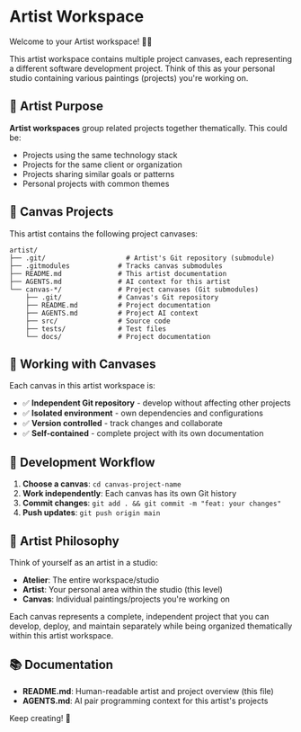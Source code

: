 # Artist Workspace

Welcome to your Artist workspace! 👨‍🎨

This artist workspace contains multiple project canvases, each representing a different software development project. Think of this as your personal studio containing various paintings (projects) you're working on.

## 🎯 Artist Purpose

**Artist workspaces** group related projects together thematically. This could be:
- Projects using the same technology stack
- Projects for the same client or organization
- Projects sharing similar goals or patterns
- Personal projects with common themes

## 📁 Canvas Projects

This artist contains the following project canvases:
```
artist/
├── .git/                    # Artist's Git repository (submodule)
├── .gitmodules            # Tracks canvas submodules
├── README.md              # This artist documentation
├── AGENTS.md              # AI context for this artist
└── canvas-*/              # Project canvases (Git submodules)
    ├── .git/              # Canvas's Git repository
    ├── README.md          # Project documentation
    ├── AGENTS.md          # Project AI context
    ├── src/               # Source code
    ├── tests/             # Test files
    └── docs/              # Project documentation
```

## 🚀 Working with Canvases

Each canvas in this artist workspace is:
- ✅ **Independent Git repository** - develop without affecting other projects
- ✅ **Isolated environment** - own dependencies and configurations
- ✅ **Version controlled** - track changes and collaborate
- ✅ **Self-contained** - complete project with its own documentation

## 🔄 Development Workflow

1. **Choose a canvas**: `cd canvas-project-name`
2. **Work independently**: Each canvas has its own Git history
3. **Commit changes**: `git add . && git commit -m "feat: your changes"`
4. **Push updates**: `git push origin main`

## 🎨 Artist Philosophy

Think of yourself as an artist in a studio:
- **Atelier**: The entire workspace/studio
- **Artist**: Your personal area within the studio (this level)
- **Canvas**: Individual paintings/projects you're working on

Each canvas represents a complete, independent project that you can develop, deploy, and maintain separately while being organized thematically within this artist workspace.

## 📚 Documentation

- **README.md**: Human-readable artist and project overview (this file)
- **AGENTS.md**: AI pair programming context for this artist's projects

Keep creating! 🎨